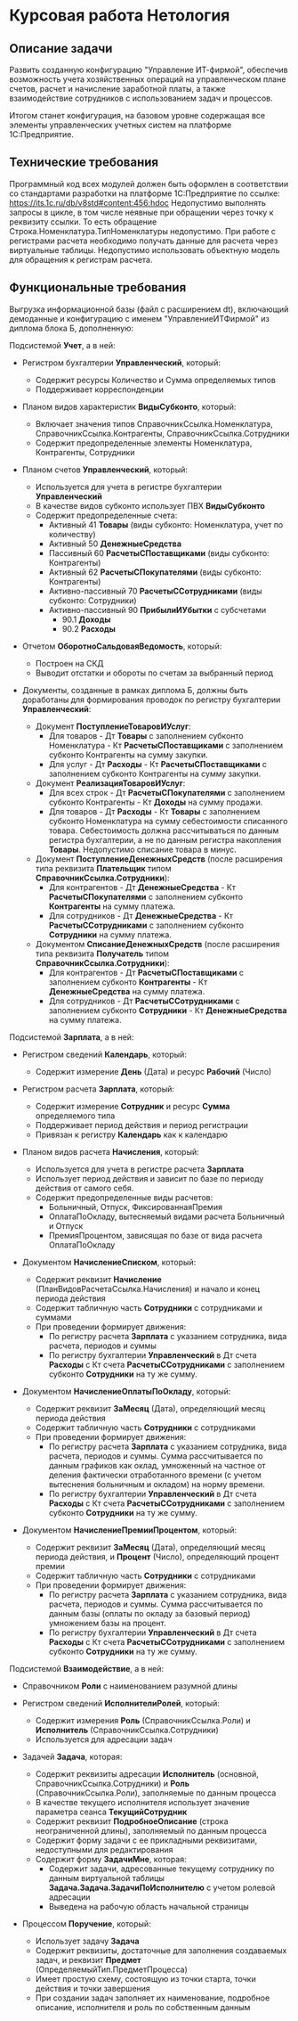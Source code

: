 # Курсовая работа Нетология
## Описание задачи
Развить созданную конфигурацию "Управление ИТ-фирмой", обеспечив возможность учета хозяйственных операций на управленческом плане счетов, расчет и начисление заработной платы, а также взаимодействие сотрудников с использованием задач и процессов.

Итогом станет конфигурация, на базовом уровне содержащая все элементы управленческих учетных систем на платформе 1С:Предприятие.

## Технические требования
Программный код всех модулей должен быть оформлен в соответствии со стандартами разработки на платформе 1С:Предприятие по ссылке: https://its.1c.ru/db/v8std#content:456:hdoc
Недопустимо выполнять запросы в цикле, в том числе неявные при обращении через точку к реквизиту ссылки. То есть обращение Строка.Номенклатура.ТипНоменклатуры недопустимо.
При работе с регистрами расчета необходимо получать данные для расчета через виртуальные таблицы. Недопустимо использовать объектную модель для обращения к регистрам расчета.

## Функциональные требования

Выгрузка информационной базы (файл с расширением dt), включающий демоданные и конфигурацию с именем "УправлениеИТФирмой" из диплома блока Б, дополненную:

Подсистемой **Учет**, а в ней:

* Регистром бухгалтерии **Управленческий**, который:
  * Содержит ресурсы Количество и Сумма определяемых типов
  * Поддерживает корреспонденции
   
* Планом видов характеристик **ВидыСубконто**, который:
  * Включает значения типов СправочникСсылка.Номенклатура, СправочникСсылка.Контрагенты, СправочникСсылка.Сотрудники
  * Содержит предопределенные элементы Номенклатура, Контрагенты, Сотрудники

* Планом счетов **Управленческий**, который:
  * Используется для учета в регистре бухгалтерии **Управленческий**
  * В качестве видов субконто использует ПВХ **ВидыСубконто**
  * Содержит предопределенные счета:
    * Активный 41 **Товары** (виды субконто: Номенклатура, учет по количеству)
    * Активный 50 **ДенежныеСредства**
    * Пассивный 60 **РасчетыСПоставщиками** (виды субконто: Контрагенты)
    * Активный 62 **РасчетыСПокупателями** (виды субконто: Контрагенты)
    * Активно-пассивный 70 **РасчетыССотрудниками** (виды субконто: Сотрудники)
    * Активно-пассивный 90 **ПрибылиИУбытки** с субсчетами
      * 90.1 **Доходы**
      * 90.2 **Расходы**
      
* Отчетом **ОборотноСальдоваяВедомость**, который:
  * Построен на СКД
  * Выводит отстатки и обороты по счетам за выбранный период

* Документы, созданные в рамках диплома Б, должны быть доработаны для формирования проводок по регистру бухгалтерии **Управленческий**:
  * Документ **ПоступлениеТоваровИУслуг**:
    * Для товаров - Дт **Товары** с заполнением субконто Номенклатура - Кт **РасчетыСПоставщиками** с заполнением субконто Контрагенты на сумму закупки.
    * Для услуг - Дт **Расходы** - Кт **РасчетыСПоставщиками** с заполнением субконто Контрагенты на сумму закупки.
  * Документ **РеализацияТоваровИУслуг**:
    * Для всех строк - Дт **РасчетыСПокупателями** с заполнением субконто Контрагенты - Кт **Доходы** на сумму продажи.
    * Для товаров - Дт **Расходы** - Кт **Товары** с заполнением субконто Номенклатура на сумму себестоимости списанного товара. Себестоимость должна рассчитываться по данным регистра бухгалтерии, а не по данным регистра накопления **Товары**. Недопустимо списание товара в минус.
  * Документ **ПоступлениеДенежныхСредств** (после расширения типа реквизита **Плательщик** типом **СправочникСсылка.Сотрудники**):
    * Для контрагентов - Дт **ДенежныеСредства** - Кт **РасчетыСПокупателями** с заполнением субконто **Контрагенты** на сумму платежа.
    * Для сотрудников - Дт **ДенежныеСредства** - Кт **РасчетыССотрудниками** с заполнением субконто **Сотрудники** на сумму платежа.
  * Документом **СписаниеДенежныхСредств** (после расширения типа реквизита **Получатель** типом **СправочникСсылка.Сотрудники**):
    * Для контрагентов - Дт **РасчетыСПоставщиками** с заполнением субконто **Контрагенты** - Кт **ДенежныеСредства** на сумму платежа.
    * Для сотрудников - Дт **РасчетыССотрудниками** с заполнением субконто **Сотрудники** - Кт **ДенежныеСредства** на сумму платежа.

Подсистемой **Зарплата**, а в ней:

* Регистром сведений **Календарь**, который:
  * Содержит измерение **День** (Дата) и ресурс **Рабочий** (Число)

* Регистром расчета **Зарплата**, который:
  * Содержит измерение **Сотрудник** и ресурс **Сумма** определяемого типа
  * Поддерживает период действия и период регистрации
  * Привязан к регистру **Календарь** как к календарю
   
* Планом видов расчета **Начисления**, который:
  * Используется для учета в регистре расчета **Зарплата**
  * Использует период действия и зависит по базе по периоду действия от самого себя.
  * Содержит предопределенные виды расчетов:
    * Больничный, Отпуск, ФиксированнаяПремия
    * ОплатаПоОкладу, вытесняемый видами расчета Больничный и Отпуск
    * ПремияПроцентом, зависящая по базе от вида расчета ОплатаПоОкладу
      
* Документом **НачислениеСписком**, который:
  * Содержит реквизит **Начисление** (ПланВидовРасчетаСсылка.Начисления) и начало и конец периода действия
  * Содержит табличную часть **Сотрудники** с сотрудниками и суммами
  * При проведении формирует движения:
    * По регистру расчета **Зарплата** с указанием сотрудника, вида расчета, периодов и суммы
    * По регистру бухгалтерии **Управленческий** в Дт счета **Расходы** с Кт счета **РасчетыССотрудниками** с заполнением субконто **Сотрудники** на ту же сумму.

* Документом **НачислениеОплатыПоОкладу**, который:
  * Содержит реквизит **ЗаМесяц** (Дата), определяющий месяц периода действия
  * Содержит табличную часть **Сотрудники** с сотрудниками
  * При проведении формирует движения:
    * По регистру расчета **Зарплата** с указанием сотрудника, вида расчета, периодов и суммы. Сумма рассчитывается по данным графиков как оклад, умноженный на частное от деления фактически отработанного времени (с учетом вытеснения больничным и окладом) на норму времени.
    * По регистру бухгалтерии **Управленческий** в Дт счета **Расходы** с Кт счета **РасчетыССотрудниками** с заполнением субконто **Сотрудники** на ту же сумму.    
    
* Документом **НачислениеПремииПроцентом**, который:
  * Содержит реквизит **ЗаМесяц** (Дата), определяющий месяц периода действия, и **Процент** (Число), определяющий процент премии
  * Содержит табличную часть **Сотрудники** с сотрудниками
  * При проведении формирует движения:
    * По регистру расчета **Зарплата** с указанием сотрудника, вида расчета, периодов и суммы. Сумма рассчитывается по данным базы (оплаты по окладу за базовый период) умножением базы на процент.
    * По регистру бухгалтерии **Управленческий** в Дт счета **Расходы** с Кт счета **РасчетыССотрудниками** с заполнением субконто **Сотрудники** на ту же сумму.

Подсистемой **Взаимодействие**, а в ней:

* Справочником **Роли** с наименованием разумной длины

* Регистром сведений **ИсполнителиРолей**, который:
  * Содержит измерения **Роль** (СправочникСсылка.Роли) и **Исполнитель** (СправочникСсылка.Сотрудники)
  * Используется для адресации задач

* Задачей **Задача**, которая:
  * Содержит реквизиты адресации **Исполнитель** (основной, СправочникСсылка.Сотрудники) и **Роль** (СправочникСсылка.Роли), заполняемые по данным процесса
  * В качестве текущего исполнителя использует значение параметра сеанса **ТекущийСотрудник**
  * Содержит реквизит **ПодробноеОписание** (строка неограниченной длины), заполняемый по данным процесса
  * Содержит форму задачи с ее прикладными реквизитами, недоступными для редактирования
  * Содержит форму **ЗадачиМне**, которая:
    * Содержит задачи, адресованные текущему сотруднику по данным виртуальной таблицы **Задача.Задача.ЗадачиПоИсполнителю** с учетом ролевой адресации
    * Выведена на рабочую область начальной страницы

* Процессом **Поручение**, который:
  * Использует задачу **Задача**
  * Содержит реквизиты, достаточные для заполнения создаваемых задач, и реквизит **Предмет** (ОпределяемыйТип.ПредметПроцесса)
  * Имеет простую схему, состоящую из точки старта, точки действия и точки завершения
  * При создании задач заполняет их наименование, подробное описание, исполнителя и роль по собственным данным
